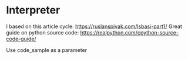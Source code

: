 # Interpreter

I based on this article cycle: https://ruslanspivak.com/lsbasi-part1/
Great guide on python source code: https://realpython.com/cpython-source-code-guide/

Use code_sample as a parameter
